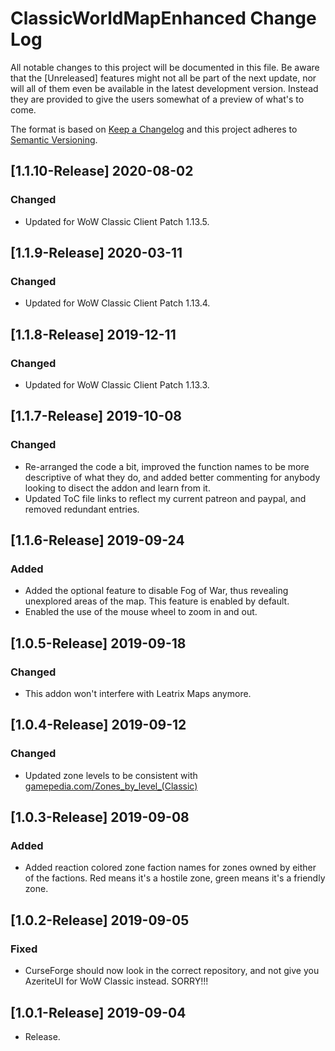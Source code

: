 # ClassicWorldMapEnhanced Change Log
All notable changes to this project will be documented in this file. Be aware that the [Unreleased] features might not all be part of the next update, nor will all of them even be available in the latest development version. Instead they are provided to give the users somewhat of a preview of what's to come. 

The format is based on [Keep a Changelog](http://keepachangelog.com/) 
and this project adheres to [Semantic Versioning](http://semver.org/).

## [1.1.10-Release] 2020-08-02
### Changed
- Updated for WoW Classic Client Patch 1.13.5.

## [1.1.9-Release] 2020-03-11
### Changed
- Updated for WoW Classic Client Patch 1.13.4.

## [1.1.8-Release] 2019-12-11
### Changed
- Updated for WoW Classic Client Patch 1.13.3.

## [1.1.7-Release] 2019-10-08
### Changed
- Re-arranged the code a bit, improved the function names to be more descriptive of what they do, and added better commenting for anybody looking to disect the addon and learn from it. 
- Updated ToC file links to reflect my current patreon and paypal, and removed redundant entries.

## [1.1.6-Release] 2019-09-24
### Added
- Added the optional feature to disable Fog of War, thus revealing unexplored areas of the map. This feature is enabled by default. 
- Enabled the use of the mouse wheel to zoom in and out. 

## [1.0.5-Release] 2019-09-18
### Changed
- This addon won't interfere with Leatrix Maps anymore.  

## [1.0.4-Release] 2019-09-12
### Changed
- Updated zone levels to be consistent with [gamepedia.com/Zones_by_level_(Classic)](https://wow.gamepedia.com/Zones_by_level_(Classic))

## [1.0.3-Release] 2019-09-08
### Added
- Added reaction colored zone faction names for zones owned by either of the factions. Red means it's a hostile zone, green means it's a friendly zone.

## [1.0.2-Release] 2019-09-05
### Fixed
- CurseForge should now look in the correct repository, and not give you AzeriteUI for WoW Classic instead. SORRY!!!

## [1.0.1-Release] 2019-09-04
- Release.
